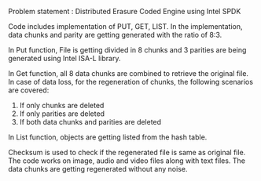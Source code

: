 Problem statement : Distributed Erasure Coded Engine using Intel SPDK

Code includes implementation of PUT, GET, LIST.
In the implementation, data chunks and parity are getting generated with the ratio of 8:3.

In Put function, File is getting divided in 8 chunks and 3 parities are being generated using Intel ISA-L library.

In Get function, all 8 data chunks are combined to retrieve the original file. 
In case of data loss, for the regeneration of chunks, the following scenarios are covered:
  1. If only chunks are deleted 
  2. If only parities are deleted 
  3. If both data chunks and parities are deleted  

In List function, objects are getting listed from the hash table. 

Checksum is used to check if the regenerated file is same as original file. 
The code works on image, audio and video files along with text files. The data chunks are getting regenerated without any noise.
